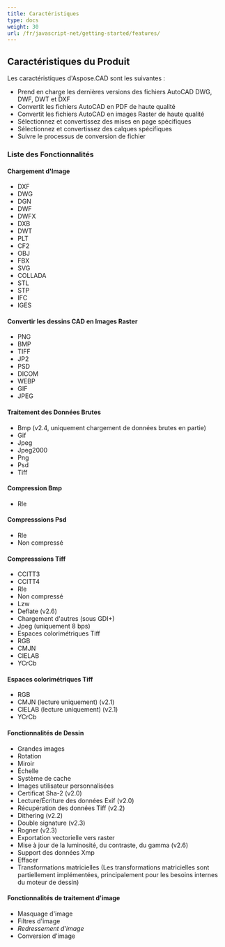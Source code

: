 ```yaml
---
title: Caractéristiques
type: docs
weight: 30
url: /fr/javascript-net/getting-started/features/
---
```


## **Caractéristiques du Produit**
Les caractéristiques d'Aspose.CAD sont les suivantes :

- Prend en charge les dernières versions des fichiers AutoCAD DWG, DWF, DWT et DXF
- Convertit les fichiers AutoCAD en PDF de haute qualité
- Convertit les fichiers AutoCAD en images Raster de haute qualité
- Sélectionnez et convertissez des mises en page spécifiques
- Sélectionnez et convertissez des calques spécifiques
- Suivre le processus de conversion de fichier

### **Liste des Fonctionnalités**
#### **Chargement d'Image**
- DXF
- DWG
- DGN
- DWF
- DWFX
- DXB
- DWT
- PLT
- CF2
- OBJ
- FBX
- SVG
- COLLADA
- STL
- STP
- IFC
- IGES

#### **Convertir les dessins CAD en Images Raster**
- PNG
- BMP
- TIFF
- JP2
- PSD
- DICOM
- WEBP
- GIF
- JPEG

#### **Traitement des Données Brutes**
- Bmp (v2.4, uniquement chargement de données brutes en partie)
- Gif
- Jpeg
- Jpeg2000
- Png
- Psd
- Tiff

#### **Compression Bmp**
- Rle

#### **Compresssions Psd**
- Rle
- Non compressé

#### **Compresssions Tiff**
- CCITT3
- CCITT4
- Rle
- Non compressé
- Lzw
- Deflate (v2.6)
- Chargement d'autres (sous GDI+)
- Jpeg (uniquement 8 bps)
- Espaces colorimétriques Tiff
- RGB
- CMJN
- CIELAB
- YCrCb

#### **Espaces colorimétriques Tiff**
- RGB    
- CMJN (lecture uniquement) (v2.1)
- CIELAB (lecture uniquement) (v2.1)
- YCrCb

#### **Fonctionnalités de Dessin**
- Grandes images    
- Rotation    
- Miroir    
- Échelle    
- Système de cache    
- Images utilisateur personnalisées    
- Certificat Sha-2 (v2.0)
- Lecture/Écriture des données Exif (v2.0)
- Récupération des données Tiff (v2.2)
- Dithering (v2.2)
- Double signature (v2.3)
- Rogner (v2.3)
- Exportation vectorielle vers raster    
- Mise à jour de la luminosité, du contraste, du gamma (v2.6)
- Support des données Xmp
- Effacer
- Transformations matricielles (Les transformations matricielles sont partiellement implémentées, principalement pour les besoins internes du moteur de dessin)

#### **Fonctionnalités de traitement d'image**
- Masquage d'image
- Filtres d'image
- *Redressement d'image*
- Conversion d'image
